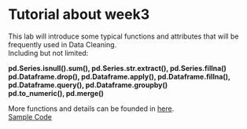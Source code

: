 # Tutorial about week3

This lab will introduce some typical functions and attributes that will be frequently used in Data Cleaning.<br>
Including but not limited:<br>

**pd.Series.isnull().sum(), pd.Series.str.extract(), pd.Series.fillna()<br>
pd.Dataframe.drop(), pd.Dataframe.apply(), pd.Dataframe.fillna(), pd.Dataframe.query(), pd.Dataframe.groupby()<br>
pd.to_numeric(), pd.merge()<br>**

More functions and details can be founded in [here](https://pandas.pydata.org/pandas-docs/stable/reference/series.html).<br>
[Sample Code](https://github.com/szhbest/COMP9321/blob/master/Week3%20Data%20Cleaning/demo.py)
